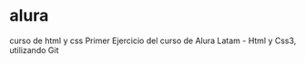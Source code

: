# alura
curso de html y css
Primer Ejercicio del curso de Alura Latam - Html y Css3, utilizando Git 
